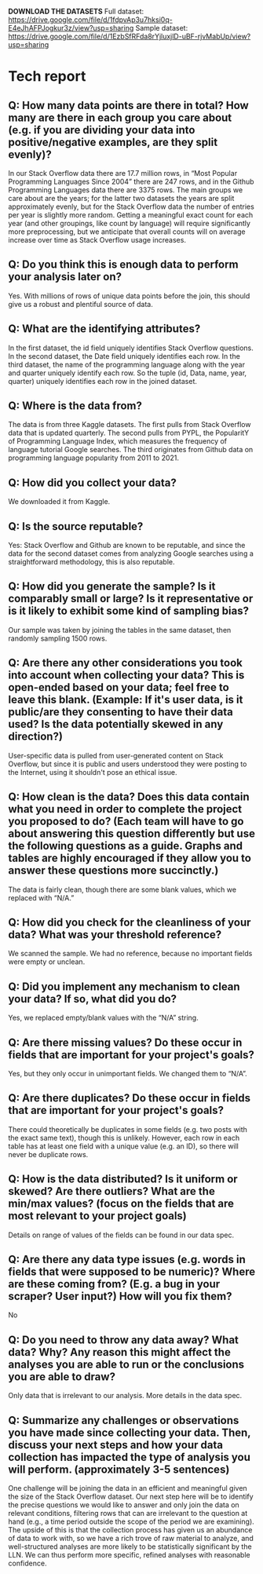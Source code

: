 **DOWNLOAD THE DATASETS**
Full dataset: https://drive.google.com/file/d/1fdpvAp3u7hksi0q-E4eJhAFPJogkur3z/view?usp=sharing
Sample dataset: https://drive.google.com/file/d/1EzbSfRFda8rYjluxjlD-uBF-rjvMabUp/view?usp=sharing

# Tech report

## Q: How many data points are there in total? How many are there in each group you care about (e.g. if you are dividing your data into positive/negative examples, are they split evenly)?

In our Stack Overflow data there are 17.7 million rows, in “Most Popular Programming Languages Since 2004” there are 247 rows, and in the Github Programming Languages data there are 3375 rows. The main groups we care about are the years; for the latter two datasets the years are split approximately evenly, but for the Stack Overflow data the number of entries per year is slightly more random. Getting a meaningful exact count for each year (and other groupings, like count by language) will require significantly more preprocessing, but we anticipate that overall counts will on average increase over time as Stack Overflow usage increases.

## Q: Do you think this is enough data to perform your analysis later on?

Yes. With millions of rows of unique data points before the join, this should give us a robust and plentiful source of data.

## Q: What are the identifying attributes?

In the first dataset, the id field uniquely identifies Stack Overflow questions. In the second dataset, the Date field uniquely identifies each row. In the third dataset, the name of the programming language along with the year and quarter uniquely identify each row. So the tuple (id, Data, name, year, quarter) uniquely identifies each row in the joined dataset.

## Q: Where is the data from?

The data is from three Kaggle datasets. The first pulls from Stack Overflow data that is updated quarterly. The second pulls from PYPL, the PopularitY of Programming Language Index, which measures the frequency of language tutorial Google searches. The third originates from Github data on programming language popularity from 2011 to 2021.

## Q: How did you collect your data?

We downloaded it from Kaggle.

## Q: Is the source reputable?

Yes: Stack Overflow and Github are known to be reputable, and since the data for the second dataset comes from analyzing Google searches using a straightforward methodology, this is also reputable.

## Q: How did you generate the sample? Is it comparably small or large? Is it representative or is it likely to exhibit some kind of sampling bias?

Our sample was taken by joining the tables in the same dataset, then randomly sampling 1500 rows.

## Q: Are there any other considerations you took into account when collecting your data? This is open-ended based on your data; feel free to leave this blank. (Example: If it's user data, is it public/are they consenting to have their data used? Is the data potentially skewed in any direction?)

User-specific data is pulled from user-generated content on Stack Overflow, but since it is public and users understood they were posting to the Internet, using it shouldn't pose an ethical issue.

## Q: How clean is the data? Does this data contain what you need in order to complete the project you proposed to do? (Each team will have to go about answering this question differently but use the following questions as a guide. Graphs and tables are highly encouraged if they allow you to answer these questions more succinctly.)

The data is fairly clean, though there are some blank values, which we replaced with “N/A.”

## Q: How did you check for the cleanliness of your data? What was your threshold reference?

We scanned the sample. We had no reference, because no important fields were empty or unclean.

## Q: Did you implement any mechanism to clean your data? If so, what did you do?

Yes, we replaced empty/blank values with the “N/A” string.

## Q: Are there missing values? Do these occur in fields that are important for your project's goals?

Yes, but they only occur in unimportant fields. We changed them to “N/A”.

## Q: Are there duplicates? Do these occur in fields that are important for your project's goals?

There could theoretically be duplicates in some fields (e.g. two posts with the exact same text), though this is unlikely. However, each row in each table has at least one field with a unique value (e.g. an ID), so there will never be duplicate rows.

## Q: How is the data distributed? Is it uniform or skewed? Are there outliers? What are the min/max values? (focus on the fields that are most relevant to your project goals)

Details on range of values of the fields can be found in our data spec.

## Q: Are there any data type issues (e.g. words in fields that were supposed to be numeric)? Where are these coming from? (E.g. a bug in your scraper? User input?) How will you fix them?

No

## Q: Do you need to throw any data away? What data? Why? Any reason this might affect the analyses you are able to run or the conclusions you are able to draw?

Only data that is irrelevant to our analysis. More details in the data spec.

## Q: Summarize any challenges or observations you have made since collecting your data. Then, discuss your next steps and how your data collection has impacted the type of analysis you will perform. (approximately 3-5 sentences)

One challenge will be joining the data in an efficient and meaningful given the size of the Stack Overflow dataset. Our next step here will be to identify the precise questions we would like to answer and only join the data on relevant conditions, filtering rows that can are irrelevant to the question at hand (e.g., a time period outside the scope of the period we are examining). The upside of this is that the collection process has given us an abundance of data to work with, so we have a rich trove of raw material to analyze, and well-structured analyses are more likely to be statistically significant by the LLN. We can thus perform more specific, refined analyses with reasonable confidence.